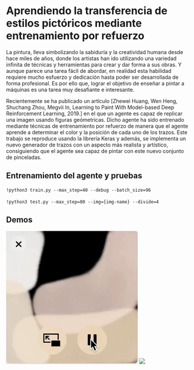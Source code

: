 # Aprendiendo la transferencia de estilos pictóricos mediante entrenamiento por refuerzo

La pintura, lleva simbolizando la sabiduría y la creatividad humana desde hace miles de años, donde los artistas han ido utilizando una variedad infinita de técnicas y herramientas para crear y dar forma a sus obras. Y aunque parece una tarea fácil de abordar, en realidad esta habilidad requiere mucho esfuerzo y dedicación hasta poder ser desarrollada de forma profesional. Es por ello que, lograr el objetivo de enseñar a pintar a máquinas es una tarea muy desafiante e interesante. 
 
Recientemente se ha publicado un artículo [Zhewei Huang, Wen Heng, Shuchang Zhou, Megvii In, Learning to
Paint With Model-based Deep Reinforcement Learning, 2019.] en el que un agente es capaz de replicar una imagen usando figuras geómetricas. Dicho agente ha sido entrenado mediante técnicas de entrenamiento por refuerzo de manera que el agente aprende a determinar el color y la posición de cada uno de los trazos. Este trabajo se reproduce usando la librería Keras y además, se implementa un nuevo generador de trazos con un aspecto más realista y artístico, consiguiendo que el agente sea capaz de pintar con este nuevo conjunto de pinceladas.


## Entrenamiento del agente y pruebas
```
!python3 train.py --max_step=40 --debug --batch_size=96 

!python3 test.py --max_step=80 --img={img-name} --divide=4
```

## Demos

![](https://github.com/psalomonr/strokes-reinforcement-learning/blob/develop/2.reinforcement-learningv1.0/demo/demo.gif)
![](https://github.com/psalomonr/strokes-reinforcement-learning/blob/develop/4.reinforcement-learningv2.0/demo/demo.gif)

